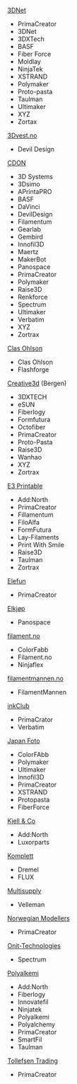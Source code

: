 [3DNet](https://3dnet.no/)
 - PrimaCreator
 - 3DNet
 - 3DXTech
 - BASF
 - Fiber Force
 - Moldlay
 - NinjaTek
 - XSTRAND
 - Polymaker
 - Proto-pasta
 - Taulman
 - Ultimaker
 - XYZ
 - Zortax 

[3Dvest.no](http://3dvest.no/)
 - Devil Design

[CDON](https://cdon.no/)
 - 3D Systems
 - 3Dsimo
 - APrintaPRO
 - BASF
 - DaVinci
 - DevilDesign 
 - Filamentum
 - Gearlab
 - Gembird
 - Innofil3D
 - Maertz
 - MakerBot
 - Panospace
 - PrimaCreator
 - Polymaker
 - Raise3D
 - Renkforce
 - Spectrum
 - Ultimaker
 - Verbatim
 - XYZ
 - Zortrax
 
[Clas Ohlson](https://www.clasohlson.com/no/)
 - Clas Ohlson
 - Flashforge

[Creative3d](https://www.creative3d.no/) (Bergen)
 - 3DXTECH
 - eSUN
 - Fiberlogy
 - Formfutura
 - Octofiber
 - PrimaCreator
 - Proto-Pasta
 - Raise3D
 - Wanhao
 - XYZ
 - Zortrax
 
[E3 Printable](https://www.e3printable.no/)
 - Add:North
 - PrimaCreator
 - Fillamentum
 - FiloAlfa
 - FormFutura
 - Lay-Filaments
 - Print With Smile
 - Raise3D
 - Taulman
 - Zortrax

[Elefun](https://www.elefun.no/)
 - PrimaCreator 

[Elkjøp](https://www.elkjop.no/)
 - Panospace

[filament.no](http://www.filament.no/)
 - ColorFabb
 - Filament.no
 - Ninjaflex

[filamentmannen.no](filamentmannen.no)
 - FilamentMannen

[inkClub](https://www.inkclub.com/)
  - PrimaCrator
  - Verbatim

[Japan Foto](https://www.japanphoto.no/)
 - ColorFAbb
 - Polymaker
 - Ultimaker
 - Innofil3D
 - PrimaCreator
 - XSTRAND
 - Protopasta
 - FiberForce

[Kjell & Co](https://www.kjell.com/no)
 - Add:North
 - Luxorparts

[Komplett](https://www.komplett.no/)
 - Dremel
 - FLUX

[Multisupply](https://www.multisupply.no/)
 - Velleman

[Norwegian Modellers](https://modellers.no/)
 - PrimaCreator
 
[Onit-Technologies](https://www.onit-technologies.no/)
 - Spectrum

[Polyalkemi](https://polyalkemi.no/)
 - Add:North
 - Fiberlogy
 - Innovatefil
 - Ninjatek
 - Polyalkemi
 - Polyalchemy
 - PrimaCreator
 - SmartFil
 - Taulman

[Tollefsen Trading](https://tollefsen-trading.no/)
 - PrimaCreator
